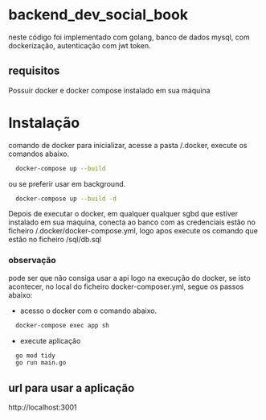 # backend_dev_social_book


neste código foi implementado com golang, banco de dados mysql, com dockerização, autenticação com jwt token.

## requisitos
Possuir docker e docker compose instalado em sua máquina







# Instalação

comando de docker para inicializar, acesse a pasta /.docker, execute os comandos abaixo.

```bash
  docker-compose up --build
```
ou se preferir usar em background.
```bash
  docker-compose up --build -d 
```
Depois de executar o docker, em qualquer qualquer sgbd que estiver instalado em sua maquina, conecta ao banco com as credenciais estão no ficheiro /.docker/docker-compose.yml, logo apos execute os comando que estão no ficheiro /sql/db.sql 

### observação 
pode ser que não consiga usar a api logo na execução do docker, se isto acontecer, no local do ficheiro docker-composer.yml, segue os passos abaixo:

- acesso o docker com o comando abaixo.
```bash
  docker-compose exec app sh
```
- execute aplicação
```bash
  go mod tidy
  go run main.go
```


## url para usar a aplicação

http://localhost:3001

